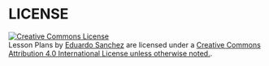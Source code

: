 # LICENSE

<a rel="license" href="http://creativecommons.org/licenses/by/4.0/"><img alt="Creative Commons License" style="border-width:0" src="https://i.creativecommons.org/l/by/4.0/88x31.png" /></a><br /><span xmlns:dct="http://purl.org/dc/terms/" property="dct:title">Lesson Plans</span> by <a xmlns:cc="http://creativecommons.org/ns#" href="https://github.com/ersanchez/lesson_plans" property="cc:attributionName" rel="cc:attributionURL">Eduardo Sanchez</a> are licensed under a <a rel="license" href="http://creativecommons.org/licenses/by/4.0/">Creative Commons Attribution 4.0 International License unless otherwise noted.</a>.

